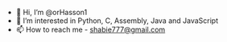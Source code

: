 - 👋 Hi, I’m @orHasson1
- 👀 I’m interested in Python, C, Assembly, Java and JavaScript
- 📫 How to reach me - shabie777@gmail.com

<!---
orHasson1/orHasson1 is a ✨ special ✨ repository because its `README.md` (this file) appears on your GitHub profile.
You can click the Preview link to take a look at your changes.
--->
